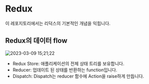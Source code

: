 # Redux

이 레포지토리에서는 리덕스의 기본적인 개념을 익힙니다.

## Redux의 데이터 flow

![2023-03-09 15;21;22](https://user-images.githubusercontent.com/90133704/223937469-993794b5-f3ba-4c0d-9e5d-a59d526dbdd9.PNG)

- Redux Store: 애플리케이션의 전체 상태 트리를 보유합니다.
- Reducer: 업데이트 된 상태를 반환하는 function입니다.
- Dispatch: Dispatch는 reducer 함수에 Action을 raise하게 만듭니다.
